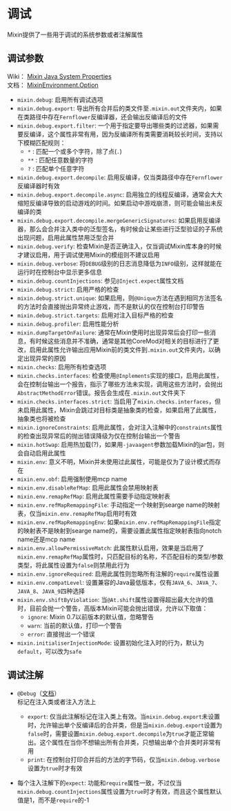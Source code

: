 # 调试

Mixin提供了一些用于调试的系统参数或者注解属性

## 调试参数
Wiki： [Mixin Java System Properties](https://github.com/SpongePowered/Mixin/wiki/Mixin-Java-System-Properties)  
文档： [MixinEnvironment.Option](http://jenkins.liteloader.com/job/Mixin/javadoc/org/spongepowered/asm/mixin/MixinEnvironment.Option.html)

- `mixin.debug`: 启用所有调试选项
- `mixin.debug.export`: 导出所有合并后的类文件至`.mixin.out`文件夹内，如果在类路径中存在`Fernflower`反编译器，还会输出反编译后的文件
- `mixin.debug.export.filter`: 一个用于指定要导出哪些类的过滤器，如果需要反编译，这个属性非常有用，因为反编译所有类需要消耗较长时间，支持以下模糊匹配规则：
    - `*` : 匹配一个或多个字符，除了点(`.`)
    - `**` : 匹配任意数量的字符
    - `?` : 匹配单个任意字符
- `mixin.debug.export.decompile`: 启用反编译，仅当类路径中存在`Fernflower`反编译器时有效
- `mixin.debug.export.decompile.async`: 启用独立的线程反编译，通常会大大缩短反编译导致的启动游戏的时间。如果启动中游戏崩溃，则可能会输出未反编译的类
- `mixin.debug.export.decompile.mergeGenericSignatures`: 如果启用反编译器，那么会合并注入类中的泛型签名，有时候会让某些进行泛型验证的子系统出现问题，启用此属性禁用泛型合并
- `mixin.debug.verify`: 检查Mixin是否正确注入，仅当调试Mixin库本身的时候才建议启用，用于调试使用Mixin的模组则不建议启用
- `mixin.debug.verbose`: 将`DEBUG`级别的日志消息降低为`INFO`级别，这样就能在运行时在控制台中显示更多信息
- `mixin.debug.countInjections`: 参见`@Inject.expect`属性文档
- `mixin.debug.strict`: 启用严格的检查
- `mixin.debug.strict.unique`: 如果启用，则`@Unique`方法在遇到相同方法签名的方法时会直接抛出异常终止游戏，而不是默认的仅在控制台打印警告
- `mixin.debug.strict.targets`: 启用对注入目标严格的检查
- `mixin.debug.profiler`: 启用性能分析
- `mixin.dumpTargetOnFailure`: 通常在Mixin使用时出现异常后会打印一些消息，有时候这些消息并不准确，通常是其他CoreMod对相关的目标进行了更改，启用此属性允许输出应用Mixin前的类文件到`.mixin.out`文件夹内，以确定出现异常的原因
- `mixin.checks`: 启用所有检查选项
- `mixin.checks.interfaces`: 检查使用`@Inplements`实现的接口，启用此属性，会在控制台输出一个报告，指示了哪些方法未实现，调用这些方法时，会抛出`AbstractMethodError`错误。报告会生成在`.mixin.out`文件夹下
- `mixin.checks.interfaces.strict`: 当启用了`mixin.checks.interfaces`，但未启用此属性，Mixin会跳过对目标类是抽象类的检查，如果启用了此属性，抽象类也将被检查
- `mixin.ignoreConstraints`: 启用此属性，会对注入注解中的`constraints`属性的检查出现异常后的抛出错误降级为仅在控制台输出一个警告
- `mixin.hotSwap`: 启用热加载(?)，如果用`-javaagent`参数加载Mixin的jar包，则会自动启用此属性
- `mixin.env`: 意义不明，Mixin并未使用过此属性，可能是仅为了设计模式而存在
- `mixin.env.obf`: 启用强制使用mcp name
- `mixin.env.disableRefMap`: 启用此属性会禁用映射表
- `mixin.env.remapRefMap`: 启用此属性需要手动指定映射表
- `mixin.env.refMapRemappingFile`: 手动指定一个映射到searge name的映射表，仅当`mixin.env.remapRefMap`启用时有效
- `mixin.env.refMapRemappingEnv`: 如果`mixin.env.refMapRemappingFile`指定的映射表不是映射到searge name的，需要设置此属性指定映射表指向notch name还是mcp name
- `mixin.env.allowPermissiveMatch`: 此属性默认启用，效果是当启用了`mixin.env.remapRefMap`属性时，只匹配目标的名称，不匹配目标的类型/参数类型，将此属性设置为`false`则禁用此行为
- `mixin.env.ignoreRequired`: 启用此属性则忽略所有注解的`require`属性设置
- `mixin.env.compatLevel`: 设置兼容的Java最低版本，仅有`JAVA_6`、`JAVA_7`、`JAVA_8`、`JAVA_9`四种选择
- `mixin.env.shiftByViolation`: 当`@At.shift`属性设置得超出最大允许的值时，目前会抛一个警告，高版本Mixin可能会抛出错误，允许以下取值：
    - `ignore`: Mixin 0.7以前版本的默认值，忽略警告
    - `warn`: 当前的默认值，打印一个警告
    - `error`: 直接抛出一个错误
- `mixin.initialiserInjectionMode`: 设置初始化注入时的行为，默认为`default`，可以改为`safe`

## 调试注解
- `@Debug`（[文档](http://jenkins.liteloader.com/job/Mixin/javadoc/org/spongepowered/asm/mixin/Debug.html)）  
标记在注入类或者注入方法上
    - `export`: 仅当此注解标记在注入类上有效。当`mixin.debug.export`未设置时，允许输出单个反编译后的合并类，但是当`mixin.debug.export`设置为`false`时，需要设置`mixin.debug.export.decompile`为`true`才能正常输出。这个属性在当你不想输出所有合并类，只想输出单个合并类时非常有用
    - `print`: 在控制台打印合并后的方法的字节码，仅当`mixin.debug.verbose`设置为`true`时才有效

- 每个注入注解下的`expect`: 功能和`require`属性一致，不过仅当`mixin.debug.countInjections`属性设置为`true`时才有效，而且这个属性默认值是1，而不是`require`的-1